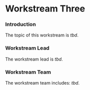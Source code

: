 # Workstream Three

### Introduction 
The topic of this workstream is _tbd_. 

### Workstream Lead 
The workstream lead is _tbd_.

### Workstream Team
The workstream team includes: _tbd_. 

